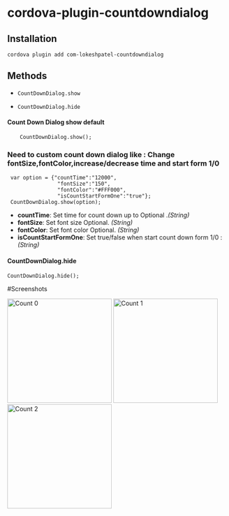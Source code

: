 cordova-plugin-countdowndialog
=============

## Installation
```
cordova plugin add com-lokeshpatel-countdowndialog

```
## Methods
- `CountDownDialog.show`

- `CountDownDialog.hide`

#### Count Down Dialog show default
 ```
     CountDownDialog.show();
```
### Need to custom count down dialog like : Change fontSize,fontColor,increase/decrease time and start form 1/0
```
 var option = {"countTime":"12000",
                "fontSize":"150",
                "fontColor":"#FFF000",
                "isCountStartFormOne":"true"};
 CountDownDialog.show(option);

```
- __countTime__: Set time for count down up to  Optional ._(String)_
- __fontSize__: Set font size Optional. _(String)_
- __fontColor__: Set font color Optional. _(String)_
- __isCountStartFormOne__: Set true/false when start count down form 1/0 : _(String)_

#### CountDownDialog.hide

    CountDownDialog.hide();
    


#Screenshots

<img src="https://dl.dropboxusercontent.com/s/8y65sbasfcy9xf9/greenImage0.png?dl=0" alt="Count 0" width="239">
<img src="https://dl.dropboxusercontent.com/s/8y65sbasfcy9xf9/greenImage1.png?dl=0" alt="Count 1" width="239">
<img src="https://dl.dropboxusercontent.com/s/8y65sbasfcy9xf9/greenImage2.png?dl=0" alt="Count 2" width="239">


